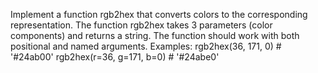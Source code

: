 Implement a function rgb2hex that converts colors to the corresponding representation.
The function rgb2hex takes 3 parameters (color components) and returns a string. The function should work with both positional and named arguments.
Examples:
rgb2hex(36, 171, 0) # '#24ab00'
rgb2hex(r=36, g=171, b=0) # '#24abe0'